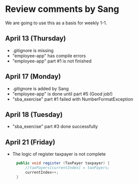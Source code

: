  # Review comments by Sang

We are going to use this as a basis for
weekly 1-1.

## April 13 (Thursday)

- .gitignore is missing
- "employee-app" has compile errors
- "employee-app" part #1 is not finished


## April 17 (Monday)

- .gitignore is added by Sang
- "employee-app" is done until part #5 (Good job!)
- "sba_exercise" part #1 failed with NumberFormatException

## April 18 (Tuesday)

- "sba_exercise" part #3 done successfully

## April 21 (Friday)

- The logic of register taxpayer is not complete

```java
     public void register (TaxPayer taxpayer) {
         //taxPayers[currentIndex] = taxPayers;
         currentIndex++;
     }
```